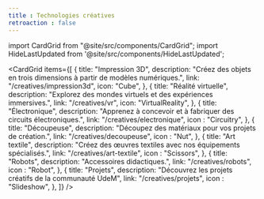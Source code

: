 ```yaml
---
title : Technologies créatives
retroaction : false
---
```


import CardGrid from "@site/src/components/CardGrid";
import HideLastUpdated from '@site/src/components/HideLastUpdated';

<HideLastUpdated/>

<CardGrid
  items={[
    {
      title: "Impression 3D",
      description: "Créez des objets en trois dimensions à partir de modèles numériques.",
      link: "/creatives/impression3d",
      icon: "Cube",
    },
    {
      title: "Réalité virtuelle",
      description: "Explorez des mondes virtuels et des expériences immersives.",
      link: "/creatives/vr",
      icon: "VirtualReality",
    },
    {
      title: "Électronique",
      description: "Apprenez à concevoir et à fabriquer des circuits électroniques.",
      link: "/creatives/electronique",
      icon : "Circuitry",
    },
    {
      title: "Découpeuse",
      description: "Découpez des matériaux pour vos projets de création.",
      link: "/creatives/decoupeuse",
      icon : "Nut",
    },
    {
      title: "Art textile",
      description: "Créez des œuvres textiles avec nos équipements spécialisés.",
      link: "/creatives/art-textile",
      icon : "Scissors",
    },
    {
      title: "Robots",
      description: "Accessoires didactiques.",
      link: "/creatives/robots",
      icon : "Robot",
    },
    {
      title: "Projets",
      description: "Découvrez les projets créatifs de la communauté UdeM",
      link: "/creatives/projets",
      icon : "Slideshow",
    },
  ]}
/>